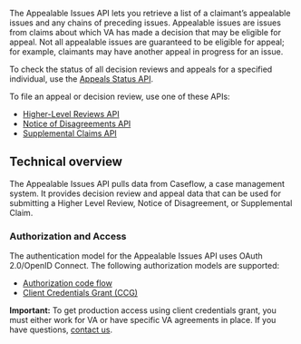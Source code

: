 The Appealable Issues API lets you retrieve a list of a claimant’s appealable issues and any chains of preceding issues. Appealable issues are issues from claims about which VA has made a decision that may be eligible for appeal. Not all appealable issues are guaranteed to be eligible for appeal; for example, claimants may have another appeal in progress for an issue.

To check the status of all decision reviews and appeals for a specified individual, use the [Appeals Status API](https://dev-developer.va.gov/explore/appeals/docs/appeals?version=current).

To file an appeal or decision review, use one of these APIs:
* [Higher-Level Reviews API](https://dev-developer.va.gov/explore/appeals/docs/higher_level_reviews)
* [Notice of Disagreements API](https://dev-developer.va.gov/explore/appeals/docs/notice_of_disagreements)
* [Supplemental Claims API](https://dev-developer.va.gov/explore/appeals/docs/supplemental_claims)

## Technical overview
The Appealable Issues API pulls data from Caseflow, a case management system. It provides decision review and appeal data that can be used for submitting a Higher Level Review, Notice of Disagreement, or Supplemental Claim.

### Authorization and Access
The authentication model for the Appealable Issues API uses OAuth 2.0/OpenID Connect. The following authorization models are supported:
* [Authorization code flow](https://dev-developer.va.gov/explore/authorization/docs/authorization-code)
* [Client Credentials Grant (CCG)](https://dev-developer.va.gov/explore/authorization/docs/client-credentials)

**Important:** To get production access using client credentials grant, you must either work for VA or have specific VA agreements in place. If you have questions, [contact us](https://dev-developer.va.gov/support/contact-us).
